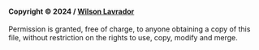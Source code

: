 #### Copyright © 2024 / [Wilson Lavrador](https://github.com/wmlavrador)

Permission is granted, free of charge, to anyone obtaining a copy of this file, without restriction on the rights to use, copy, modify and merge.